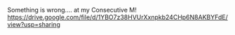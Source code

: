 Something is wrong.... at my Consecutive M!
<a href="https://drive.google.com/file/d/1YBO7z38HVUrXxnpkb24CHp6N8AKBYFdE/view?usp=sharing">https://drive.google.com/file/d/1YBO7z38HVUrXxnpkb24CHp6N8AKBYFdE/view?usp=sharing</a>